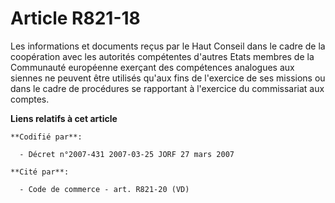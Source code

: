 # Article R821-18

Les informations et documents reçus par le Haut Conseil dans le cadre de la coopération avec les autorités compétentes
d'autres Etats membres de la Communauté européenne exerçant des compétences analogues aux siennes ne peuvent être utilisés
qu'aux fins de l'exercice de ses missions ou dans le cadre de procédures se rapportant à l'exercice du commissariat aux
comptes.

**Liens relatifs à cet article**

	**Codifié par**:

	  - Décret n°2007-431 2007-03-25 JORF 27 mars 2007

	**Cité par**:

	  - Code de commerce - art. R821-20 (VD)
